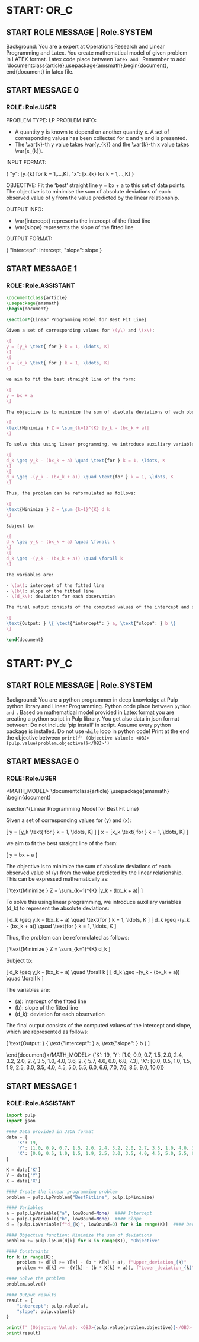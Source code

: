 # START: OR_C 
## START ROLE MESSAGE | Role.SYSTEM 
Background: You are a expert at Operations Research and Linear Programming and Latex. You create mathematical model of given problem in LATEX format. Latex code place between ```latex and ``` Remember to add 'documentclass{article},usepackage{amsmath},begin{document}, end{document} in latex file. 
## START MESSAGE 0 
### ROLE: Role.USER
<DESCRIPTION>
PROBLEM TYPE: LP
PROBLEM INFO:

- A quantity y is known to depend on another quantity x. A set of corresponding values has been collected for x and y and is presented.
- The \var{k}-th y value takes \var{y_{k}} and the \var{k}-th x value takes \var{x_{k}}.

INPUT FORMAT:

{
    "y": [y_{k} for k = 1,...,K],
    "x": [x_{k} for k = 1,...,K]
}


OBJECTIVE: Fit the ‘best’ straight line y = bx + a to this set of data points. The objective is to minimise the sum of absolute deviations of each observed value of y from the value predicted by the linear relationship.

OUTPUT INFO:

- \var{intercept} represents the intercept of the fitted line
- \var{slope} represents the slope of the fitted line

OUTPUT FORMAT:

{
    "intercept": intercept,
    "slope": slope
}
</DESCRIPTION>


## START MESSAGE 1 
### ROLE: Role.ASSISTANT
```latex
\documentclass{article}
\usepackage{amsmath}
\begin{document}

\section*{Linear Programming Model for Best Fit Line}

Given a set of corresponding values for \(y\) and \(x\):

\[
y = [y_k \text{ for } k = 1, \ldots, K]
\]
\[
x = [x_k \text{ for } k = 1, \ldots, K]
\]

we aim to fit the best straight line of the form:

\[
y = bx + a
\]

The objective is to minimize the sum of absolute deviations of each observed value of \(y\) from the value predicted by the linear relationship. This can be expressed mathematically as:

\[
\text{Minimize } Z = \sum_{k=1}^{K} |y_k - (bx_k + a)|
\]

To solve this using linear programming, we introduce auxiliary variables \(d_k\) to represent the absolute deviations:

\[
d_k \geq y_k - (bx_k + a) \quad \text{for } k = 1, \ldots, K
\]
\[
d_k \geq -(y_k - (bx_k + a)) \quad \text{for } k = 1, \ldots, K
\]

Thus, the problem can be reformulated as follows:

\[
\text{Minimize } Z = \sum_{k=1}^{K} d_k
\]

Subject to:

\[
d_k \geq y_k - (bx_k + a) \quad \forall k
\]
\[
d_k \geq -(y_k - (bx_k + a)) \quad \forall k
\]

The variables are:

- \(a\): intercept of the fitted line
- \(b\): slope of the fitted line
- \(d_k\): deviation for each observation

The final output consists of the computed values of the intercept and slope, which are represented as follows:

\[
\text{Output: } \{ \text{"intercept": } a, \text{"slope": } b \}
\]

\end{document}
```

# START: PY_C 
## START ROLE MESSAGE | Role.SYSTEM 
Background: You are a python programmer in deep knowledge at Pulp python library and Linear Programming. Python code place between ```python and ```. Based on mathematical model provided in Latex format you are creating a python script in Pulp library. You get also data in json format between: <DATA></DATA> Do not include 'pip install' in script. Assume every python package is installed. Do not use `while` loop in python code! Print at the end the objective between <OBJ></OBJ> `print(f' (Objective Value): <OBJ>{pulp.value(problem.objective)}</OBJ>')` 
## START MESSAGE 0 
### ROLE: Role.USER
<MATH_MODEL>
\documentclass{article}
\usepackage{amsmath}
\begin{document}

\section*{Linear Programming Model for Best Fit Line}

Given a set of corresponding values for \(y\) and \(x\):

\[
y = [y_k \text{ for } k = 1, \ldots, K]
\]
\[
x = [x_k \text{ for } k = 1, \ldots, K]
\]

we aim to fit the best straight line of the form:

\[
y = bx + a
\]

The objective is to minimize the sum of absolute deviations of each observed value of \(y\) from the value predicted by the linear relationship. This can be expressed mathematically as:

\[
\text{Minimize } Z = \sum_{k=1}^{K} |y_k - (bx_k + a)|
\]

To solve this using linear programming, we introduce auxiliary variables \(d_k\) to represent the absolute deviations:

\[
d_k \geq y_k - (bx_k + a) \quad \text{for } k = 1, \ldots, K
\]
\[
d_k \geq -(y_k - (bx_k + a)) \quad \text{for } k = 1, \ldots, K
\]

Thus, the problem can be reformulated as follows:

\[
\text{Minimize } Z = \sum_{k=1}^{K} d_k
\]

Subject to:

\[
d_k \geq y_k - (bx_k + a) \quad \forall k
\]
\[
d_k \geq -(y_k - (bx_k + a)) \quad \forall k
\]

The variables are:

- \(a\): intercept of the fitted line
- \(b\): slope of the fitted line
- \(d_k\): deviation for each observation

The final output consists of the computed values of the intercept and slope, which are represented as follows:

\[
\text{Output: } \{ \text{"intercept": } a, \text{"slope": } b \}
\]

\end{document}</MATH_MODEL>
<DATA>
{'K': 19, 'Y': [1.0, 0.9, 0.7, 1.5, 2.0, 2.4, 3.2, 2.0, 2.7, 3.5, 1.0, 4.0, 3.6, 2.7, 5.7, 4.6, 6.0, 6.8, 7.3], 'X': [0.0, 0.5, 1.0, 1.5, 1.9, 2.5, 3.0, 3.5, 4.0, 4.5, 5.0, 5.5, 6.0, 6.6, 7.0, 7.6, 8.5, 9.0, 10.0]}</DATA>


## START MESSAGE 1 
### ROLE: Role.ASSISTANT
```python
import pulp
import json

#### Data provided in JSON format
data = {
    'K': 19,
    'Y': [1.0, 0.9, 0.7, 1.5, 2.0, 2.4, 3.2, 2.0, 2.7, 3.5, 1.0, 4.0, 3.6, 2.7, 5.7, 4.6, 6.0, 6.8, 7.3],
    'X': [0.0, 0.5, 1.0, 1.5, 1.9, 2.5, 3.0, 3.5, 4.0, 4.5, 5.0, 5.5, 6.0, 6.6, 7.0, 7.6, 8.5, 9.0, 10.0]
}

K = data['K']
Y = data['Y']
X = data['X']

#### Create the linear programming problem
problem = pulp.LpProblem("BestFitLine", pulp.LpMinimize)

#### Variables
a = pulp.LpVariable("a", lowBound=None)  #### Intercept
b = pulp.LpVariable("b", lowBound=None)  #### Slope
d = [pulp.LpVariable(f"d_{k}", lowBound=0) for k in range(K)]  #### Deviations

#### Objective function: Minimize the sum of deviations
problem += pulp.lpSum(d[k] for k in range(K)), "Objective"

#### Constraints
for k in range(K):
    problem += d[k] >= Y[k] - (b * X[k] + a), f"Upper_deviation_{k}"
    problem += d[k] >= -(Y[k] - (b * X[k] + a)), f"Lower_deviation_{k}"

#### Solve the problem
problem.solve()

#### Output results
result = {
    "intercept": pulp.value(a),
    "slope": pulp.value(b)
}

print(f' (Objective Value): <OBJ>{pulp.value(problem.objective)}</OBJ>')
print(result)
```

